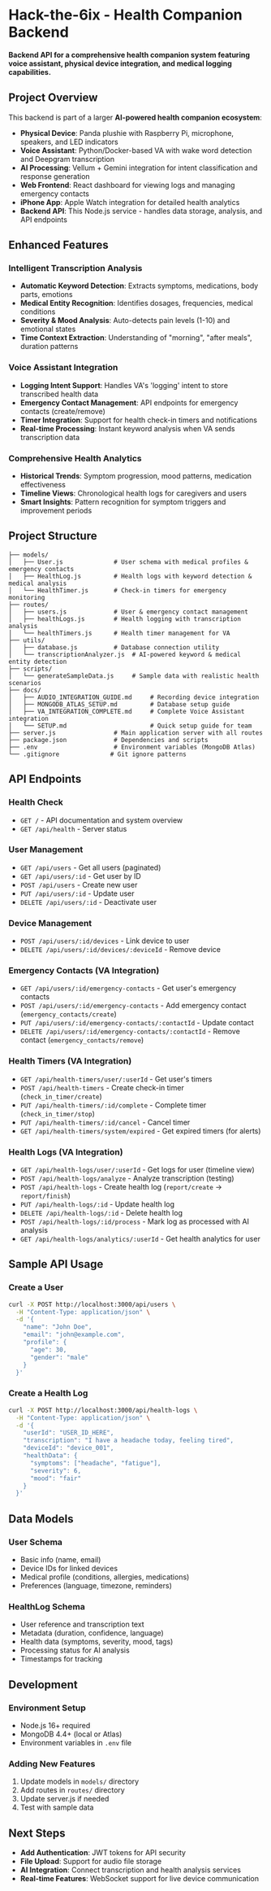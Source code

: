 # Hack-the-6ix - Health Companion Backend

**Backend API for a comprehensive health companion system featuring voice assistant, physical device integration, and medical logging capabilities.**

## Project Overview

This backend is part of a larger **AI-powered health companion ecosystem**:

- **Physical Device**: Panda plushie with Raspberry Pi, microphone, speakers, and LED indicators
- **Voice Assistant**: Python/Docker-based VA with wake word detection and Deepgram transcription
- **AI Processing**: Vellum + Gemini integration for intent classification and response generation
- **Web Frontend**: React dashboard for viewing logs and managing emergency contacts
- **iPhone App**: Apple Watch integration for detailed health analytics
- **Backend API**: This Node.js service - handles data storage, analysis, and API endpoints

## Enhanced Features

### **Intelligent Transcription Analysis**
- **Automatic Keyword Detection**: Extracts symptoms, medications, body parts, emotions
- **Medical Entity Recognition**: Identifies dosages, frequencies, medical conditions
- **Severity & Mood Analysis**: Auto-detects pain levels (1-10) and emotional states
- **Time Context Extraction**: Understanding of "morning", "after meals", duration patterns

### **Voice Assistant Integration**
- **Logging Intent Support**: Handles VA's 'logging' intent to store transcribed health data
- **Emergency Contact Management**: API endpoints for emergency contacts (create/remove)
- **Timer Integration**: Support for health check-in timers and notifications
- **Real-time Processing**: Instant keyword analysis when VA sends transcription data

### **Comprehensive Health Analytics**
- **Historical Trends**: Symptom progression, mood patterns, medication effectiveness
- **Timeline Views**: Chronological health logs for caregivers and users
- **Smart Insights**: Pattern recognition for symptom triggers and improvement periods

## Project Structure

```
├── models/
│   ├── User.js              # User schema with medical profiles & emergency contacts
│   ├── HealthLog.js         # Health logs with keyword detection & medical analysis  
│   └── HealthTimer.js       # Check-in timers for emergency monitoring
├── routes/
│   ├── users.js             # User & emergency contact management
│   ├── healthLogs.js        # Health logging with transcription analysis
│   └── healthTimers.js      # Health timer management for VA
├── utils/
│   ├── database.js          # Database connection utility
│   └── transcriptionAnalyzer.js  # AI-powered keyword & medical entity detection
├── scripts/
│   └── generateSampleData.js     # Sample data with realistic health scenarios
├── docs/
│   ├── AUDIO_INTEGRATION_GUIDE.md     # Recording device integration
│   ├── MONGODB_ATLAS_SETUP.md         # Database setup guide
│   ├── VA_INTEGRATION_COMPLETE.md     # Complete Voice Assistant integration
│   └── SETUP.md                       # Quick setup guide for team
├── server.js                # Main application server with all routes
├── package.json             # Dependencies and scripts  
├── .env                     # Environment variables (MongoDB Atlas)
└── .gitignore              # Git ignore patterns
```

## API Endpoints

### Health Check
- `GET /` - API documentation and system overview
- `GET /api/health` - Server status

### User Management
- `GET /api/users` - Get all users (paginated)
- `GET /api/users/:id` - Get user by ID
- `POST /api/users` - Create new user
- `PUT /api/users/:id` - Update user
- `DELETE /api/users/:id` - Deactivate user

### Device Management
- `POST /api/users/:id/devices` - Link device to user
- `DELETE /api/users/:id/devices/:deviceId` - Remove device

### Emergency Contacts (VA Integration)
- `GET /api/users/:id/emergency-contacts` - Get user's emergency contacts
- `POST /api/users/:id/emergency-contacts` - Add emergency contact (`emergency_contacts/create`)
- `PUT /api/users/:id/emergency-contacts/:contactId` - Update contact
- `DELETE /api/users/:id/emergency-contacts/:contactId` - Remove contact (`emergency_contacts/remove`)

### Health Timers (VA Integration)
- `GET /api/health-timers/user/:userId` - Get user's timers
- `POST /api/health-timers` - Create check-in timer (`check_in_timer/create`)
- `PUT /api/health-timers/:id/complete` - Complete timer (`check_in_timer/stop`)
- `PUT /api/health-timers/:id/cancel` - Cancel timer
- `GET /api/health-timers/system/expired` - Get expired timers (for alerts)

### Health Logs (VA Integration)
- `GET /api/health-logs/user/:userId` - Get logs for user (timeline view)
- `POST /api/health-logs/analyze` - Analyze transcription (testing)
- `POST /api/health-logs` - Create health log (`report/create` → `report/finish`)
- `PUT /api/health-logs/:id` - Update health log
- `DELETE /api/health-logs/:id` - Delete health log
- `POST /api/health-logs/:id/process` - Mark log as processed with AI analysis
- `GET /api/health-logs/analytics/:userId` - Get health analytics for user

## Sample API Usage

### Create a User
```bash
curl -X POST http://localhost:3000/api/users \
  -H "Content-Type: application/json" \
  -d '{
    "name": "John Doe",
    "email": "john@example.com",
    "profile": {
      "age": 30,
      "gender": "male"
    }
  }'
```

### Create a Health Log
```bash
curl -X POST http://localhost:3000/api/health-logs \
  -H "Content-Type: application/json" \
  -d '{
    "userId": "USER_ID_HERE",
    "transcription": "I have a headache today, feeling tired",
    "deviceId": "device_001",
    "healthData": {
      "symptoms": ["headache", "fatigue"],
      "severity": 6,
      "mood": "fair"
    }
  }'
```

## Data Models

### User Schema
- Basic info (name, email)
- Device IDs for linked devices
- Medical profile (conditions, allergies, medications)
- Preferences (language, timezone, reminders)

### HealthLog Schema
- User reference and transcription text
- Metadata (duration, confidence, language)
- Health data (symptoms, severity, mood, tags)
- Processing status for AI analysis
- Timestamps for tracking

## Development

### Environment Setup
- Node.js 16+ required
- MongoDB 4.4+ (local or Atlas)
- Environment variables in `.env` file

### Adding New Features
1. Update models in `models/` directory
2. Add routes in `routes/` directory  
3. Update server.js if needed
4. Test with sample data

## Next Steps

- **Add Authentication**: JWT tokens for API security
- **File Upload**: Support for audio file storage
- **AI Integration**: Connect transcription and health analysis services
- **Real-time Features**: WebSocket support for live device communication
